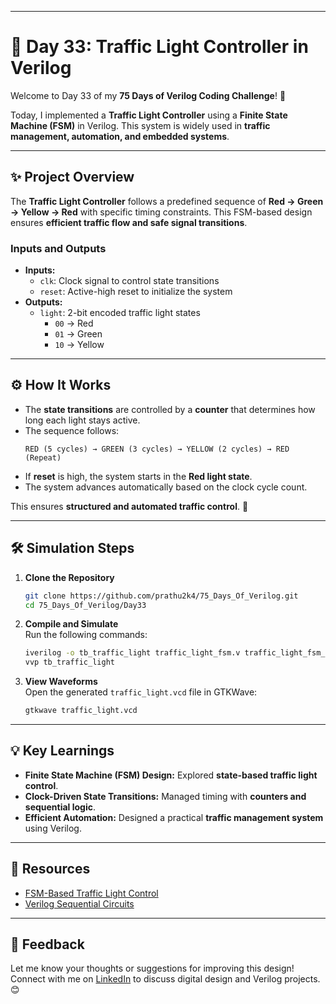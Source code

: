  
---

# 🚦 Day 33: Traffic Light Controller in Verilog  

Welcome to Day 33 of my **75 Days of Verilog Coding Challenge**! 🎉  

Today, I implemented a **Traffic Light Controller** using a **Finite State Machine (FSM)** in Verilog. This system is widely used in **traffic management, automation, and embedded systems**.  

---  

## ✨ Project Overview  

The **Traffic Light Controller** follows a predefined sequence of **Red → Green → Yellow → Red** with specific timing constraints. This FSM-based design ensures **efficient traffic flow and safe signal transitions**.  

### **Inputs and Outputs**  
- **Inputs:**  
  - `clk`: Clock signal to control state transitions  
  - `reset`: Active-high reset to initialize the system  
- **Outputs:**  
  - `light`: 2-bit encoded traffic light states  
    - `00` → Red  
    - `01` → Green  
    - `10` → Yellow  

---  

## ⚙️ How It Works  

- The **state transitions** are controlled by a **counter** that determines how long each light stays active.  
- The sequence follows:  
  ```  
  RED (5 cycles) → GREEN (3 cycles) → YELLOW (2 cycles) → RED (Repeat)  
  ```  
- If **reset** is high, the system starts in the **Red light state**.  
- The system advances automatically based on the clock cycle count.  

This ensures **structured and automated traffic control**. 🚦  

---  

## 🛠️ Simulation Steps  

1. **Clone the Repository**  
   ```bash
   git clone https://github.com/prathu2k4/75_Days_Of_Verilog.git
   cd 75_Days_Of_Verilog/Day33
   ```  

2. **Compile and Simulate**  
   Run the following commands:  
   ```bash
   iverilog -o tb_traffic_light traffic_light_fsm.v traffic_light_fsm_tb.v
   vvp tb_traffic_light
   ```  

3. **View Waveforms**  
   Open the generated `traffic_light.vcd` file in GTKWave:  
   ```bash
   gtkwave traffic_light.vcd
   ```  

---  

## 💡 Key Learnings  

- **Finite State Machine (FSM) Design:** Explored **state-based traffic light control**.  
- **Clock-Driven State Transitions:** Managed timing with **counters and sequential logic**.  
- **Efficient Automation:** Designed a practical **traffic management system** using Verilog.  

---  

## 🔗 Resources  

- [FSM-Based Traffic Light Control](https://www.nandland.com/articles/fsm-traffic-light-controller.html)  
- [Verilog Sequential Circuits](https://www.chipverify.com/verilog/verilog-sequential-circuits)  

---  

## 🤝 Feedback  

Let me know your thoughts or suggestions for improving this design! Connect with me on [LinkedIn](https://www.linkedin.com/in/pratham-jainvs) to discuss digital design and Verilog projects. 😊  
